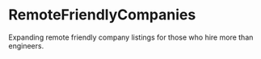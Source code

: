 # RemoteFriendlyCompanies
Expanding remote friendly company listings for those who hire more than engineers.
